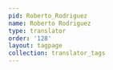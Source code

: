 ```yaml
---
pid: Roberto_Rodriguez
name: Roberto Rodriguez
type: translator
order: '128'
layout: tagpage
collection: translator_tags
---
```

